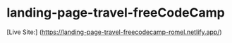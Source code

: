 # landing-page-travel-freeCodeCamp
 [Live Site:] (https://landing-page-travel-freecodecamp-romel.netlify.app/)
